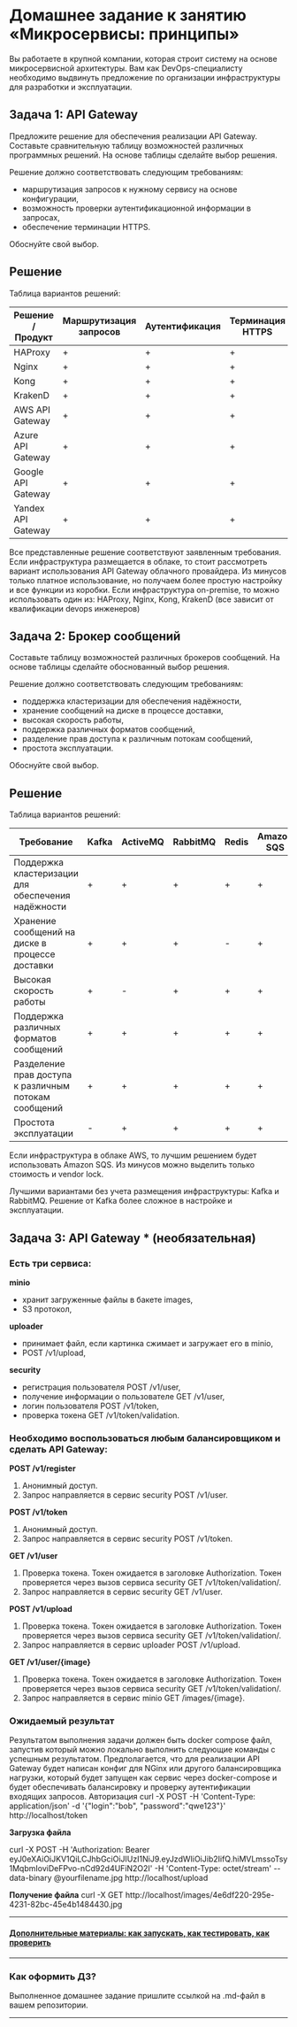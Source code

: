 
# Домашнее задание к занятию «Микросервисы: принципы»

Вы работаете в крупной компании, которая строит систему на основе микросервисной архитектуры.
Вам как DevOps-специалисту необходимо выдвинуть предложение по организации инфраструктуры для разработки и эксплуатации.

## Задача 1: API Gateway 

Предложите решение для обеспечения реализации API Gateway. Составьте сравнительную таблицу возможностей различных программных решений. На основе таблицы сделайте выбор решения.

Решение должно соответствовать следующим требованиям:
- маршрутизация запросов к нужному сервису на основе конфигурации,
- возможность проверки аутентификационной информации в запросах,
- обеспечение терминации HTTPS.

Обоснуйте свой выбор.

## Решение

Таблица вариантов решений:

| Решение / Продукт | Маршрутизация запросов | Аутентификация | Терминация HTTPS | Стоимость |
| --- | --- | --- | --- | --- |
| HAProxy | + | + | + | Free |
| Nginx | + | + | + | Free |
| Kong | + | + | + | Free |
| KrakenD | + | + | + | Free / $ |
| AWS API Gateway | + | + | + | $ |
| Azure API Gateway | + | + | + | $ |
| Google API Gateway | + | + | + | $ |
| Yandex API Gateway | + | + | + | $ |

Все представленные решение соответствуют заявленным требования.
Если инфраструктура размещается в облаке, то стоит рассмотреть вариант использования API Gateway облачного провайдера. Из минусов только платное использование, но получаем более простую настройку и все функции из коробки.
Если инфраструктура on-premise, то можно использовать один из: HAProxy, Nginx, Kong, KrakenD (все зависит от квалификации devops инженеров)

## Задача 2: Брокер сообщений

Составьте таблицу возможностей различных брокеров сообщений. На основе таблицы сделайте обоснованный выбор решения.

Решение должно соответствовать следующим требованиям:
- поддержка кластеризации для обеспечения надёжности,
- хранение сообщений на диске в процессе доставки,
- высокая скорость работы,
- поддержка различных форматов сообщений,
- разделение прав доступа к различным потокам сообщений,
- простота эксплуатации.

Обоснуйте свой выбор.

## Решение

Таблица вариантов решений:

| Требование | Kafka | ActiveMQ | RabbitMQ | Redis | Amazon SQS |
| --- | --- | --- | --- | --- | --- |
| Поддержка кластеризации для обеспечения надёжности | + | + | + | + | + |
| Хранение сообщений на диске в процессе доставки | + | + | + | - | + |
| Высокая скорость работы | + | - | + | + | + |
| Поддержка различных форматов сообщений | + | + | + | + | + |
| Разделение прав доступа к различным потокам сообщений | + | + | + | + | + |
| Простота эксплуатации | - | + | + | + | + |

Если инфраструктура в облаке AWS, то лучшим решением будет использовать Amazon SQS. Из минусов можно выделить только стоимость и vendor lock.

Лучшими вариантами без учета размещения инфраструктуры: Kafka и RabbitMQ.
Решение от Kafka более сложное в настройке и эксплуатации.

## Задача 3: API Gateway * (необязательная)

### Есть три сервиса:

**minio**
- хранит загруженные файлы в бакете images,
- S3 протокол,

**uploader**
- принимает файл, если картинка сжимает и загружает его в minio,
- POST /v1/upload,

**security**
- регистрация пользователя POST /v1/user,
- получение информации о пользователе GET /v1/user,
- логин пользователя POST /v1/token,
- проверка токена GET /v1/token/validation.

### Необходимо воспользоваться любым балансировщиком и сделать API Gateway:

**POST /v1/register**
1. Анонимный доступ.
2. Запрос направляется в сервис security POST /v1/user.

**POST /v1/token**
1. Анонимный доступ.
2. Запрос направляется в сервис security POST /v1/token.

**GET /v1/user**
1. Проверка токена. Токен ожидается в заголовке Authorization. Токен проверяется через вызов сервиса security GET /v1/token/validation/.
2. Запрос направляется в сервис security GET /v1/user.

**POST /v1/upload**
1. Проверка токена. Токен ожидается в заголовке Authorization. Токен проверяется через вызов сервиса security GET /v1/token/validation/.
2. Запрос направляется в сервис uploader POST /v1/upload.

**GET /v1/user/{image}**
1. Проверка токена. Токен ожидается в заголовке Authorization. Токен проверяется через вызов сервиса security GET /v1/token/validation/.
2. Запрос направляется в сервис minio GET /images/{image}.

### Ожидаемый результат

Результатом выполнения задачи должен быть docker compose файл, запустив который можно локально выполнить следующие команды с успешным результатом.
Предполагается, что для реализации API Gateway будет написан конфиг для NGinx или другого балансировщика нагрузки, который будет запущен как сервис через docker-compose и будет обеспечивать балансировку и проверку аутентификации входящих запросов.
Авторизация
curl -X POST -H 'Content-Type: application/json' -d '{"login":"bob", "password":"qwe123"}' http://localhost/token

**Загрузка файла**

curl -X POST -H 'Authorization: Bearer eyJ0eXAiOiJKV1QiLCJhbGciOiJIUzI1NiJ9.eyJzdWIiOiJib2IifQ.hiMVLmssoTsy1MqbmIoviDeFPvo-nCd92d4UFiN2O2I' -H 'Content-Type: octet/stream' --data-binary @yourfilename.jpg http://localhost/upload

**Получение файла**
curl -X GET http://localhost/images/4e6df220-295e-4231-82bc-45e4b1484430.jpg

---

#### [Дополнительные материалы: как запускать, как тестировать, как проверить](https://github.com/netology-code/devkub-homeworks/tree/main/11-microservices-02-principles)

---

### Как оформить ДЗ?

Выполненное домашнее задание пришлите ссылкой на .md-файл в вашем репозитории.

---

